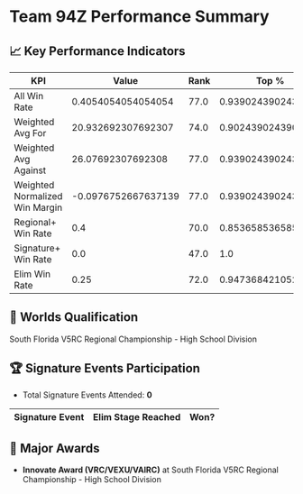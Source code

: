 # Team 94Z Performance Summary

## 📈 Key Performance Indicators
| KPI | Value | Rank | Top % |
| --- | ----- | ---- | ----- |
| All Win Rate | 0.4054054054054054 | 77.0 | 0.9390243902439024 |
| Weighted Avg For | 20.932692307692307 | 74.0 | 0.9024390243902439 |
| Weighted Avg Against | 26.07692307692308 | 77.0 | 0.9390243902439024 |
| Weighted Normalized Win Margin | -0.0976752667637139 | 77.0 | 0.9390243902439024 |
| Regional+ Win Rate | 0.4 | 70.0 | 0.8536585365853658 |
| Signature+ Win Rate | 0.0 | 47.0 | 1.0 |
| Elim Win Rate | 0.25 | 72.0 | 0.9473684210526315 |


## 🎯 Worlds Qualification
South Florida V5RC Regional Championship - High School Division

## 🏆 Signature Events Participation
- Total Signature Events Attended: **0**

| Signature Event | Elim Stage Reached | Won? |
|:----------------|:-------------------|:----|


## 🥇 Major Awards
- **Innovate Award (VRC/VEXU/VAIRC)** at South Florida V5RC Regional Championship - High School Division

